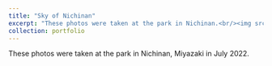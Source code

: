 ```yaml
---
title: "Sky of Nichinan"
excerpt: "These photos were taken at the park in Nichinan.<br/><img src='/images/12.jpg'><br/<br/><img src='/images/15.jpg'><br/<br/><img src='/images/17.jpg'><br/<br/><img src='/images/21.jpg'><br/<br/><img src='/images/24.jpg'>"
collection: portfolio
---
```


These photos were taken at the park in Nichinan, Miyazaki in July 2022.
